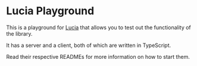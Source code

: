 # Lucia Playground

This is a playground for [Lucia](https://lucia-auth.com/) that allows you to test out the functionality of the library.

It has a server and a client, both of which are written in TypeScript. 

Read their respective READMEs for more information on how to start them.